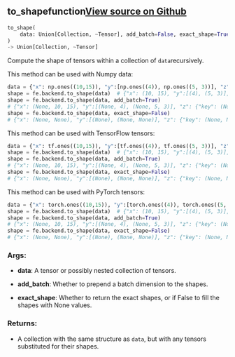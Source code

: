 ## to_shape<span class="tag">function</span><a class="sourcelink" href=https://github.com/fastestimator/fastestimator/blob/r1.2/fastestimator/backend/to_shape.py/#L24-L81>View source on Github</a>
```python
to_shape(
	data: Union[Collection, ~Tensor], add_batch=False, exact_shape=True
)
-> Union[Collection, ~Tensor]
```
Compute the shape of tensors within a collection of `data`recursively.

This method can be used with Numpy data:
```python
data = {"x": np.ones((10,15)), "y":[np.ones((4)), np.ones((5, 3))], "z":{"key":np.ones((2,2))}}
shape = fe.backend.to_shape(data)  # {"x": (10, 15), "y":[(4), (5, 3)], "z": {"key": (2, 2)}}
shape = fe.backend.to_shape(data, add_batch=True)
# {"x": (None, 10, 15), "y":[(None, 4), (None, 5, 3)], "z": {"key": (None, 2, 2)}}
shape = fe.backend.to_shape(data, exact_shape=False)
# {"x": (None, None), "y":[(None), (None, None)], "z": {"key": (None, None)}}
```

This method can be used with TensorFlow tensors:
```python
data = {"x": tf.ones((10,15)), "y":[tf.ones((4)), tf.ones((5, 3))], "z":{"key":tf.ones((2,2))}}
shape = fe.backend.to_shape(data)  # {"x": (10, 15), "y":[(4), (5, 3)], "z": {"key": (2, 2)}}
shape = fe.backend.to_shape(data, add_batch=True)
# {"x": (None, 10, 15), "y":[(None, 4), (None, 5, 3)], "z": {"key": (None, 2, 2)}}
shape = fe.backend.to_shape(data, exact_shape=False)
# {"x": (None, None), "y":[(None), (None, None)], "z": {"key": (None, None)}}
```

This method can be used with PyTorch tensors:
```python
data = {"x": torch.ones((10,15)), "y":[torch.ones((4)), torch.ones((5, 3))], "z":{"key":torch.ones((2,2))}}
shape = fe.backend.to_shape(data)  # {"x": (10, 15), "y":[(4), (5, 3)], "z": {"key": (2, 2)}}
shape = fe.backend.to_shape(data, add_batch=True)
# {"x": (None, 10, 15), "y":[(None, 4), (None, 5, 3)], "z": {"key": (None, 2, 2)}}
shape = fe.backend.to_shape(data, exact_shape=False)
# {"x": (None, None), "y":[(None), (None, None)], "z": {"key": (None, None)}}
```


<h3>Args:</h3>


* **data**: A tensor or possibly nested collection of tensors.

* **add_batch**: Whether to prepend a batch dimension to the shapes.

* **exact_shape**: Whether to return the exact shapes, or if False to fill the shapes with None values. 

<h3>Returns:</h3>

<ul class="return-block"><li>    A collection with the same structure as <code>data</code>, but with any tensors substituted for their shapes.</li></ul>

